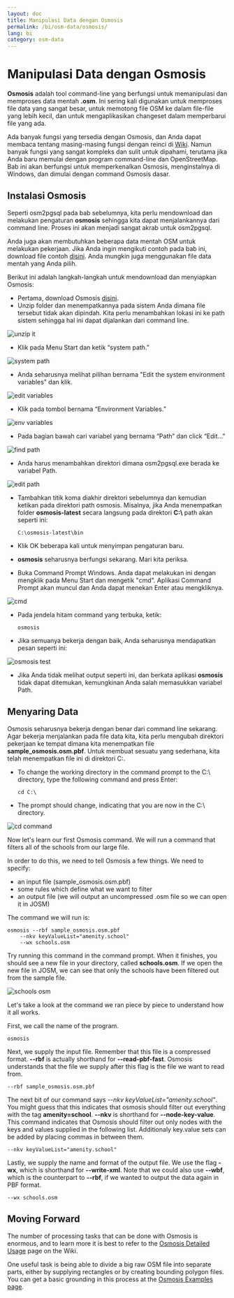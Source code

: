 ```yaml
---
layout: doc
title: Manipulasi Data dengan Osmosis
permalink: /bi/osm-data/osmosis/
lang: bi
category: osm-data
---
```


Manipulasi Data dengan Osmosis
==============================
**Osmosis** adalah tool command-line yang berfungsi untuk memanipulasi dan memproses data 
mentah **.osm**. Ini sering kali digunakan untuk memproses file data yang sangat besar, untuk
memotong file OSM ke dalam file-file yang lebih kecil, dan untuk mengaplikasikan changeset 
dalam memperbarui file yang ada.

Ada banyak fungsi yang tersedia dengan Osmosis, dan Anda dapat membaca tentang masing-masing
fungsi dengan reinci di [Wiki](http://wiki.openstreetmap.org/wiki/Osmosis/Detailed_Usage_0.41).
Namun banyak fungsi yang sangat kompleks dan sulit untuk dipahami, terutama jika Anda baru memulai
dengan program command-line dan OpenStreetMap. Bab ini akan berfungsi untuk memperkenalkan
Osmosis, menginstalnya di Windows, dan dimulai dengan command Osmosis dasar.

Instalasi Osmosis
-------------------
Seperti osm2pgsql pada bab sebelumnya, kita perlu mendownload dan melakukan pengaturan **osmosis**
sehingga kita dapat menjalankannya dari command line. Proses ini akan menjadi sangat akrab untuk
osm2pgsql.

Anda juga akan membutuhkan beberapa data mentah OSM untuk melakukan pekerjaan. Jika Anda ingin
mengikuti contoh pada bab ini, download file contoh [disini](/files/sample_osmosis.osm.pbf). Anda
mungkin juga menggunakan file data mentah yang Anda pilih.

Berikut ini adalah langkah-langkah untuk mendownload dan menyiapkan Osmosis:
*	Pertama, download Osmosis [disini](http://bretth.dev.openstreetmap.org/osmosis-build/osmosis-latest.zip).
*	Unzip folder dan menempatkannya pada sistem Anda dimana file tersebut tidak akan dipindah. Kita 
	perlu menambahkan lokasi ini ke path sistem sehingga hal ini dapat dijalankan dari command line.

![unzip it][]

*	Klik pada Menu Start dan ketik “system path.”

![system path][]

*	Anda seharusnya melihat pilihan bernama "Edit the system environment variables" dan klik.

![edit variables][]

*	Klik pada tombol bernama “Environment Variables.”

![env variables][]

*	Pada bagian bawah cari variabel yang bernama “Path” dan click “Edit...”

![find path][]

*	Anda harus menambahkan direktori dimana osm2pgsql.exe berada ke variabel Path.

![edit path][]

*	Tambahkan titik koma diakhir direktori sebelumnya dan kemudian ketikan pada 
	direktori path osmosis. Misalnya, jika Anda menempatkan folder **osmosis-latest**
	secara langsung pada direktori **C:\\** path akan seperti ini:
	
		C:\osmosis-latest\bin

*	Klik OK beberapa kali untuk menyimpan pengaturan baru.
*	**osmosis** seharusnya berfungsi sekarang. Mari kita periksa.
*	Buka Command Prompt Windows. Anda dapat melakukan ini dengan mengklik pada Menu Start dan
	mengetik "cmd". Aplikasi Command Prompt akan muncul dan Anda dapat menekan Enter atau mengkliknya.

![cmd][]

*	Pada jendela hitam command yang terbuka, ketik:

		osmosis

*	Jika semuanya bekerja dengan baik, Anda seharusnya mendapatkan pesan seperti ini:

![osmosis test][]

*	Jika Anda tidak melihat output seperti ini, dan berkata aplikasi **osmosis** tidak dapat 
	ditemukan, kemungkinan Anda salah memasukkan variabel Path.

Menyaring Data
--------------
Osmosis seharusnya bekerja dengan benar dari command line sekarang. Agar bekerja menjalankan
pada file data kita, kita perlu mengubah direktori pekerjaan ke tempat dimana kita menempatkan
file **sample_osmosis.osm.pbf**. Untuk membuat sesuatu yang sederhana, kita telah menempatkan
file ini di direktori C:\.

-	To change the working directory in the command prompt to the C:\ directory, type the following
	command and press Enter:

		cd C:\

-	The prompt should change, indicating that you are now in the C:\ directory.

![cd command][]

Now let's learn our first Osmosis command. We will run a command that filters all of the
schools from our large file.

In order to do this, we need to tell Osmosis a few things. We need to specify:

-	an input file (sample_osmosis.osm.pbf)
-	some rules which define what we want to filter
-	an output file (we will output an uncompressed .osm file so we can open
	it in JOSM)

The command we will run is:

	osmosis --rbf sample_osmosis.osm.pbf
		--nkv keyValueList="amenity.school"
		--wx schools.osm

Try running this command in the command prompt. When it finishes, you should see a new file in
your directory, called **schools.osm**. If we open the new file in JOSM, we can see that
only the schools have been filtered out from the sample file.

![schools osm][]

Let's take a look at the command we ran piece by piece to understand how it all works.

First, we call the name of the program.

	osmosis

Next, we supply the input file. Remember that this file is a compressed format.  **--rbf**
is actually shorthand for **--read-pbf-fast**. Osmosis understands that the file we supply
after this flag is the file we want to read from.

	--rbf sample_osmosis.osm.pbf

The next bit of our command says *--nkv keyValueList="amenity.school"*. You might guess that
this indicates that osmosis should filter out everything with the tag **amenity=school**. **--nkv**
is shorthand for **--node-key-value**. This command indicates that Osmosis should filter out only nodes
with the keys and values supplied in the following list. Additionaly key.value sets can be added by placing
commas in between them.

	--nkv keyValueList="amenity.school"

Lastly, we supply the name and format of the output file. We use the flag **-wx**, which is shorthand
for **--write-xml**. Note that we could also use **--wbf**, which is the counterpart to **--rbf**, if we
wanted to output the data again in PBF format.

	--wx schools.osm

Moving Forward
---------------
The number of processing tasks that can be done with Osmosis is enormous, and to learn more it
is best to refer to the [Osmosis Detailed Usage](http://wiki.openstreetmap.org/wiki/Osmosis/Detailed_Usage_0.43)
page on the Wiki.

One useful task is being able to divide a big raw OSM file into separate parts, either by supplying
rectangles or by creating bounding polygon files. You can get a basic grounding in this process
at the [Osmosis Examples page](http://wiki.openstreetmap.org/wiki/Osmosis/Examples).

[unzip it]: /images/en/osm-data/osmosis/unzip-it.png
[system path]: /images/en/osm-data/osmosis/system-path.png
[edit variables]: /images/en/osm-data/osmosis/edit-environment-variables.png
[env variables]: /images/en/osm-data/osmosis/environment-variables.png
[find path]: /images/en/osm-data/osmosis/find-path.png
[edit path]: /images/en/osm-data/osmosis/edit-path-variable.png
[cmd]: /images/en/osm-data/osmosis/cmd.png
[osmosis test]: /images/en/osm-data/osmosis/osmosis-test.png
[cd command]: /images/en/osm-data/osmosis/cd-command.png
[schools osm]: /images/en/osm-data/osmosis/schools-osm.png



